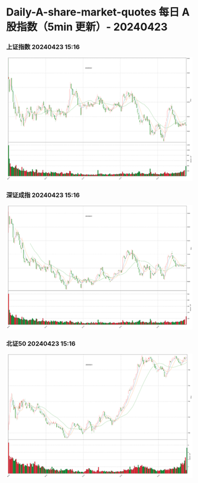 
# Daily-A-share-market-quotes 每日 A 股指数（5min 更新）- 20240423

### 上证指数 20240423 15:16
![](./fig/2024/4/20240423-sh000001.png)

### 深证成指 20240423 15:16
![](./fig/2024/4/20240423-sz399001.png)

### 北证50 20240423 15:16
![](./fig/2024/4/20240423-bj899050.png)
